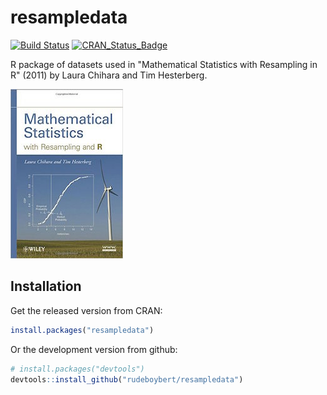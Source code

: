 # resampledata

[![Build Status](https://travis-ci.org/rudeboybert/resampledata.png?branch=master)](https://travis-ci.org/rudeboybert/resampledata)
[![CRAN_Status_Badge](http://www.r-pkg.org/badges/version/resampledata)](http://cran.r-project.org/package=resampledata)

R package of datasets used in "Mathematical Statistics with Resampling in R" (2011) by Laura Chihara and Tim Hesterberg.

![alt text](textbook.jpg)

## Installation

Get the released version from CRAN:

```R
install.packages("resampledata")
```

Or the development version from github:

```R
# install.packages("devtools")
devtools::install_github("rudeboybert/resampledata")
```
